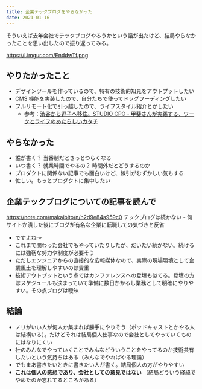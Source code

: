 ```yaml
---
title: 企業テックブログをやらなかった
date: 2021-01-16
---
```


そういえば去年会社でテックブログやろうかという話が出たけど、結局やらなかったことを思い出したので振り返ってみる。

https://i.imgur.com/EnddwTf.png

## やりたかったこと

- デザインツールを作っているので、特有の技術的知見をアウトプットしたい
- CMS 機能を実装したので、自分たちで使ってドッグフーディングしたい
- フルリモート化で引っ越したので、ライフスタイル紹介とかしたい
  - 参考：[渋谷から逗子へ移住。STUDIO CPO・甲斐さんが実践する、ワークとライフのあたらしいカタチ](https://workplacemag.jp/n/nee64d0618365)

## やらなかった

- 誰が書く？ 当番制だときっとつらくなる
- いつ書く？ 就業時間でやるの？ 時間外だとどうするのか
- プロダクトに関係ない記事でも面白いけど、線引がむずかしい気もする
- 忙しい。もっとプロダクトに集中したい

## 企業テックブログについての記事を読んで

https://note.com/makaibito/n/n2d9e84a959c0
テックブログは続かない - 何サイトか潰した後にブログが有名な企業に転職しての気づきと反省

- ですよね〜
- これまで関わった会社でもやっていたりしたが、だいたい続かない。続けるには強靭な努力や制度が必要そう
- ただしエンジニアからの直接的な広報媒体なので、実際の現場環境として企業風土を理解しやすいのは貴重
- 技術アウトプットという点ではカンファレンスへの登壇も似てる。登壇の方はスケジュールも決まっていて準備に数日かかるし業務として明確にやりやすい。その点ブログは曖昧

## 結論

- ノリがいい人が何人か集まれば勝手にやりそう（ポッドキャストとかやる人は結構いる）。だけどそれは結局個人仕事なので会社としてやっていくものにはなりにくい
- 社のみんなでやっていくことでみんなどういうことをやってるのか技術共有したいという気持ちはある（みんなでやればやる理論）
- でもまあ書きたいときに書きたい人が書く。結局個人の方がやりやすい
- **これは個人の感想であり、会社としての意見ではない** （結局どういう経緯でやめたのか忘れてるところがある）
